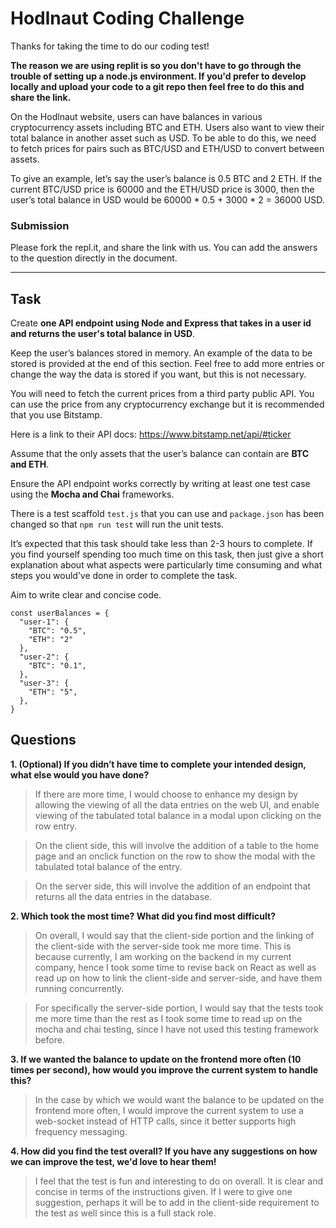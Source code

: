 # Hodlnaut Coding Challenge

Thanks for taking the time to do our coding test!

__The reason we are using replit is so you don't have to go through the trouble of setting up a node.js environment. If you'd prefer to develop locally and upload your code to a git repo then feel free to do this and share the link.__

On the Hodlnaut website, users can have balances in various cryptocurrency assets including BTC and ETH. Users also want to view their total balance in another asset such as USD. To be able to do this, we need to fetch prices for pairs such as BTC/USD and ETH/USD to convert between assets.

To give an example, let’s say the user’s balance is 0.5 BTC and 2 ETH. If the current BTC/USD price is 60000 and the ETH/USD price is 3000, then the user’s total balance in USD would be 60000 \* 0.5 + 3000 \* 2 = 36000 USD.

### Submission
Please fork the repl.it, and share the link with us. You can add the answers to the question directly in the document.

----

## Task

Create __one API endpoint using Node and Express that takes in a user id and returns the user's total balance in USD__.

Keep the user’s balances stored in memory. An example of the data to be stored is provided at the end of this section. Feel free to add more entries or change the way the data is stored if you want, but this is not necessary.

You will need to fetch the current prices from a third party public API. You can use the price from any cryptocurrency exchange but it is recommended that you use Bitstamp.

Here is a link to their API docs: https://www.bitstamp.net/api/#ticker

Assume that the only assets that the user’s balance can contain are __BTC and ETH__.

Ensure the API endpoint works correctly by writing at least one test case using the __Mocha and Chai__ frameworks.

There is a test scaffold  `test.js` that you can use and `package.json` has been changed so that `npm run test` will run the unit tests.

It’s expected that this task should take less than 2-3 hours to complete. If you find yourself spending too much time on this task, then just give a short explanation about what aspects were particularly time consuming and what steps you would’ve done in order to complete the task.

Aim to write clear and concise code.

```
const userBalances = {
  "user-1": {
    "BTC": "0.5",
    "ETH": "2"
  },
  "user-2": {
    "BTC": "0.1",
  },
  "user-3": {
    "ETH": "5",
  },
}
```

## Questions
__1. (Optional) If you didn’t have time to complete your intended design, what else would you have done?__
> If there are more time, I would choose to enhance my design by allowing the viewing of all the data entries on the web UI, and enable viewing of the tabulated total balance in a modal upon clicking on the row entry.

>On the client side, this will involve the addition of a table to the home page and an onclick function on the row to show the modal with the tabulated total balance of the entry. 

>On the server side, this will involve the addition of an endpoint that returns all the data entries in the database.

__2. Which took the most time? What did you find most difficult?__
> On overall, I would say that the client-side portion and the linking of the client-side with the server-side took me more time. This is because currently, I am working on the backend in my current company, hence I took some time to revise back on React as well as read up on how to link the client-side and server-side, and have them running concurrently. 

>For specifically the server-side portion, I would say that the tests took me more time than the rest as I took some time to read up on the mocha and chai testing, since I have not used this testing framework before. 

__3. If we wanted the balance to update on the frontend more often (10 times per second), how would you improve the current system to handle this?__
> In the case by which we would want the balance to be updated on the frontend more often, I would improve the current system to use a web-socket instead of HTTP calls, since it better supports high frequency messaging.

__4. How did you find the test overall? If you have any suggestions on how we can improve the test, we'd love to hear them!__
> I feel that the test is fun and interesting to do on overall. It is clear and concise in terms of the instructions given. If I were to give one suggestion, perhaps it will be to add in the client-side requirement to the test as well since this is a full stack role. 